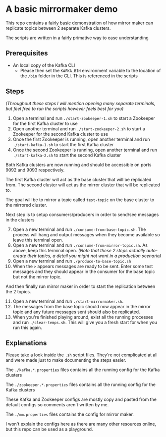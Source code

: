 # A basic mirrormaker demo

This repo contains a fairly basic demonstration of how mirror maker can replicate topics between 2 separate Kafka clusters.

The scripts are written in a fairly primative way to ease understanding

## Prerequisites

- An local copy of the Kafka CLI
  - Please then set the `KAFKA_BIN` environment variable to the location of the `/bin` folder in the CLI. This is referenced in the scripts


## Steps

_(Throughout these steps I will mention opening many separate terminals, but feel free to run the scripts however feels best for you)_

1. Open a terminal and run `./start-zookeeper-1.sh` to start a Zookeeper for the first Kafka cluster to use
2. Open another terminal and run `./start-zookeeper-2.sh` to start a Zookeeper for the second Kafka cluster to use
3. Once the first Zookeeper is running, open another terminal and run `./start-kafka-1.sh` to start the first Kafka cluster
4. Once the second Zookeeper is running, open another terminal and run `./start-kafka-2.sh` to start the second Kafka cluster

Both Kafka clusters are now running and should be accessible on ports 9092 and 9093 respectively.

The first Kafka cluster will act as the base cluster that will be replicated from. The second cluster will act as the mirror cluster that will be replicated to.

The goal will be to mirror a topic called `test-topic` on the base cluster to the mirrored cluster.

Next step is to setup consumers/producers in order to send/see messages in the clusters

7. Open a new terminal and run `./consume-from-base-topic.sh`. The process will hang and output messages when they become available so leave this terminal open.
8. Open a new terminal and run `./consume-from-mirror-topic.sh`. As above, keep this terminal open. _(Note that these 2 steps actually auto-create their topics, a detail you might not want in a production scenario)_
9. Open a new terminal and run `./produce-to-base-topic.sh`
10. When the `>` appears messages are ready to be sent. Enter some test messages and they should appear in the consumer for the base topic but not the mirror topic.

And then finally run mirror maker in order to start the replication between the 2 topics.

11. Open a new terminal and run `./start-mirrormaker.sh`.
12. The messages from the base topic should now appear in the mirror topic and any future messages sent should also be replicated.
13. When you're finished playing around, exist all the running processes and run `./clear-temps.sh`. This will give you a fresh start for when you run this again.

## Explanations

Please take a look inside the `.sh` script files. They're not complicated at all and were made just to make documenting the steps easier.

The `./kafka.*.properties` files contains all the running config for the Kafka clusters

The `./zookeeper.*.properties` files contains all the running config for the Kafka clusters

These Kafka and Zookeeper configs are mostly copy and pasted from the default configs so comments aren't written by me.

The `./mm.properties` files contains the config for mirror maker.

I won't explain the configs here as there are many other resources online, but this repo can be used as a playground.
